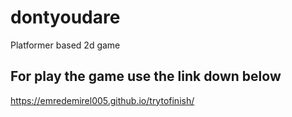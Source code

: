 # dontyoudare
Platformer based 2d game

## For play the game use the link down below 
https://emredemirel005.github.io/trytofinish/
